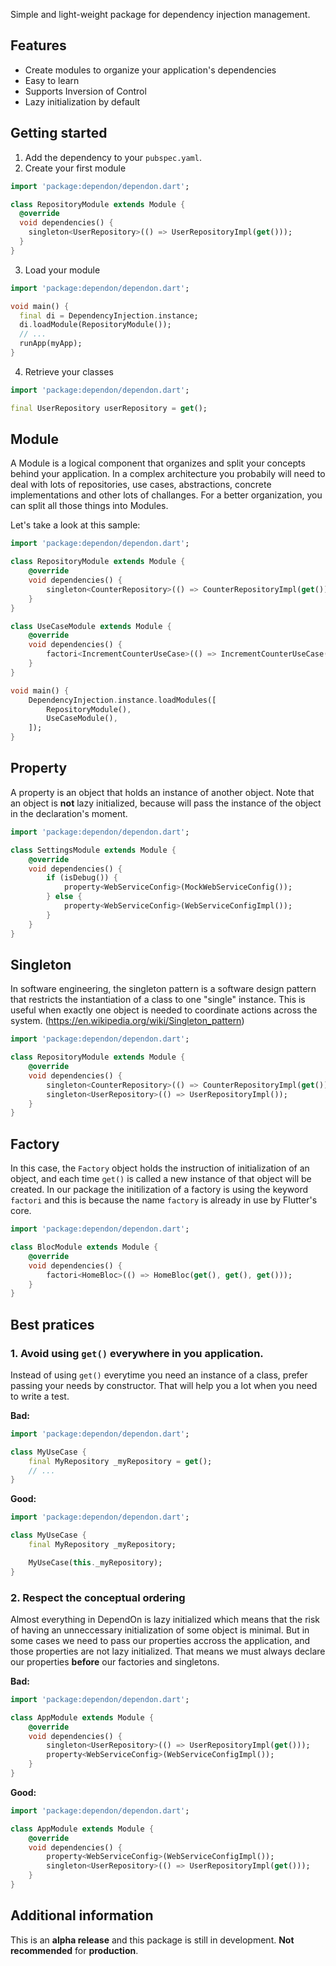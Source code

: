 
Simple and light-weight package for dependency injection management.

## Features

 - Create modules to organize your application's dependencies
 - Easy to learn
 - Supports Inversion of Control
 - Lazy initialization by default

## Getting started

1. Add the dependency to your `pubspec.yaml`.
2. Create your first module
```dart
import 'package:dependon/dependon.dart';

class RepositoryModule extends Module {
  @override
  void dependencies() {
    singleton<UserRepository>(() => UserRepositoryImpl(get()));
  }
}
```
3. Load your module
```dart
import 'package:dependon/dependon.dart';

void main() {
  final di = DependencyInjection.instance;
  di.loadModule(RepositoryModule());
  // ...
  runApp(myApp);
}
```
  4. Retrieve your classes
```dart
import 'package:dependon/dependon.dart';

final UserRepository userRepository = get();
```


## Module
A Module is a logical component that organizes and split your concepts behind your application.
In a complex architecture you probabily will need to deal with lots of repositories, use cases, abstractions, concrete implementations and other lots of challanges.
For a better organization, you can split all those things into Modules.

Let's take a look at this sample:
```dart
import 'package:dependon/dependon.dart';

class RepositoryModule extends Module {
	@override
	void dependencies() {
		singleton<CounterRepository>(() => CounterRepositoryImpl(get()));
	}
}

class UseCaseModule extends Module {
	@override
	void dependencies() {
		factori<IncrementCounterUseCase>(() => IncrementCounterUseCase(get()));
	}
}

void main() {
	DependencyInjection.instance.loadModules([
		RepositoryModule(),
		UseCaseModule(),
	]);
}
```

## Property
A property is an object that holds an instance of another object.
Note that an object is **not** lazy initialized, because will pass the instance of the object in the declaration's moment.
```dart
import 'package:dependon/dependon.dart';

class SettingsModule extends Module {
	@override
	void dependencies() {
		if (isDebug()) {
			property<WebServiceConfig>(MockWebServiceConfig());
		} else {
			property<WebServiceConfig>(WebServiceConfigImpl());
		}
	}
}
```

## Singleton
In software engineering, the singleton pattern is a software design pattern that restricts the instantiation of a class to one "single" instance. This is useful when exactly one object is needed to coordinate actions across the system.
(https://en.wikipedia.org/wiki/Singleton_pattern)
```dart
import 'package:dependon/dependon.dart';

class RepositoryModule extends Module {
	@override
	void dependencies() {
		singleton<CounterRepository>(() => CounterRepositoryImpl(get()));
		singleton<UserRepository>(() => UserRepositoryImpl());
	}
}
```

## Factory
In this case, the `Factory` object holds the instruction of initialization of an object, and each time `get()` is called a new instance of that object will be created.
In our package the initilization of a factory is using the keyword `factori` and this is because the name `factory` is already in use by Flutter's core.
```dart
import 'package:dependon/dependon.dart';

class BlocModule extends Module {
	@override
	void dependencies() {
		factori<HomeBloc>(() => HomeBloc(get(), get(), get()));
	}
}
```

## Best pratices

### 1. Avoid using `get()` everywhere in you application.
Instead of using `get()` everytime you need an instance of a class, prefer passing your needs by constructor.
That will help you a lot when you need to write a test.

**Bad:**
```dart
import 'package:dependon/dependon.dart';

class MyUseCase {
	final MyRepository _myRepository = get();
	// ...
}
```

**Good:**
```dart
import 'package:dependon/dependon.dart';

class MyUseCase {
	final MyRepository _myRepository;

	MyUseCase(this._myRepository);
}
```

### 2. Respect the conceptual ordering
Almost everything in DependOn is lazy initialized which means that the risk of having an unneccessary initialization of some object is minimal.
But in some cases we need to pass our properties accross the application, and those properties are not lazy initialized. That means we must always declare our properties **before** our factories and singletons.

**Bad:**
```dart
import 'package:dependon/dependon.dart';

class AppModule extends Module {
	@override
	void dependencies() {
		singleton<UserRepository>(() => UserRepositoryImpl(get()));
		property<WebServiceConfig>(WebServiceConfigImpl());
	}
}
```

**Good:**
```dart
import 'package:dependon/dependon.dart';

class AppModule extends Module {
	@override
	void dependencies() {
		property<WebServiceConfig>(WebServiceConfigImpl());
		singleton<UserRepository>(() => UserRepositoryImpl(get()));
	}
}
```


## Additional information

This is an **alpha release** and this package is still in development. **Not recommended** for **production**.
